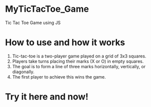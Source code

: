 # MyTicTacToe_Game
Tic Tac Toe Game using JS
# How to use and how it works
1. Tic-tac-toe is a two-player game played on a grid of 3x3 squares. 
2. Players take turns placing their marks (X or O) in empty squares. 
3. The goal is to form a line of three marks horizontally, vertically, or diagonally. 
4. The first player to achieve this wins the game.
# Try it here and now!


